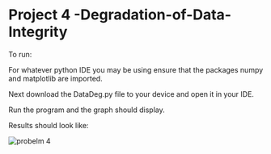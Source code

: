 # Project 4 -Degradation-of-Data-Integrity

To run:

For whatever python IDE you may be using ensure that the packages numpy and matplotlib are imported. 

Next download the DataDeg.py file to your device and open it in your IDE.

Run the program and the graph should display.

Results should look like:

![probelm 4](https://user-images.githubusercontent.com/85852238/199647489-e948fc6c-ee79-4199-8c85-75879c7c623e.jpg)
